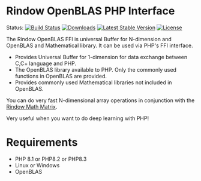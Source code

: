 Rindow OpenBLAS PHP Interface
=============================
Status:
[![Build Status](https://github.com/rindow/rindow-openblas-ffi/workflows/tests/badge.svg)](https://github.com/rindow/rindow-openblas-ffi/actions)
[![Downloads](https://img.shields.io/packagist/dt/rindow/rindow-openblas-ffi)](https://packagist.org/packages/rindow/rindow-openblas-ffi)
[![Latest Stable Version](https://img.shields.io/packagist/v/rindow/rindow-openblas-ffi)](https://packagist.org/packages/rindow/rindow-openblas-ffi)
[![License](https://img.shields.io/packagist/l/rindow/rindow-openblas-ffi)](https://packagist.org/packages/rindow/rindow-openblas-ffi)

The Rindow OpenBLAS FFI is universal Buffer for N-dimension and OpenBLAS and Mathematical library.
It can be used via PHP's FFI interface.

- Provides Universal Buffer for 1-dimension for data exchange between C,C+ language and PHP.
- The OpenBLAS library available to PHP. Only the commonly used functions in OpenBLAS are provided.
- Provides commonly used Mathematical libraries not included in OpenBLAS.

You can do very fast N-dimensional array operations in conjunction with the [Rindow Math Matrix](https://github.com/rindow/rindow-math-matrix).

Very useful when you want to do deep learning with PHP!

Requirements
============

- PHP 8.1 or PHP8.2 or PHP8.3
- Linux or Windows
- OpenBLAS

